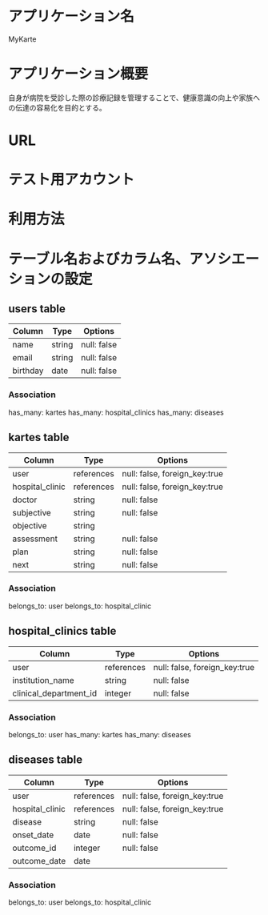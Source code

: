 # アプリケーション名
MyKarte

# アプリケーション概要
自身が病院を受診した際の診療記録を管理することで、健康意識の向上や家族への伝達の容易化を目的とする。

# URL

# テスト用アカウント

# 利用方法


# テーブル名およびカラム名、アソシエーションの設定
## users table
| Column   | Type   | Options     |
| -------- | ------ | ----------- |
| name     | string | null: false |
| email    | string | null: false |
| birthday | date   | null: false |

### Association
has_many: kartes
has_many: hospital_clinics
has_many: diseases

## kartes table
| Column          | Type       | Options                       |
| --------------- | ---------- | ----------------------------- |
| user            | references | null: false, foreign_key:true |
| hospital_clinic | references | null: false, foreign_key:true |
| doctor          | string     | null: false                   |
| subjective      | string     | null: false                   |
| objective       | string     |                               |
| assessment      | string     | null: false                   |
| plan            | string     | null: false                   |
| next            | string     | null: false                   |

### Association
belongs_to: user
belongs_to: hospital_clinic

## hospital_clinics table
| Column                 | Type       | Options                       |
| ---------------------- | ---------- | ----------------------------- |
| user                   | references | null: false, foreign_key:true |
| institution_name       | string     | null: false                   |
| clinical_department_id | integer    | null: false                   |

### Association
belongs_to: user
has_many: kartes
has_many: diseases

## diseases table
| Column          | Type       | Options                       |
| --------------- | ---------- | ----------------------------- |
| user            | references | null: false, foreign_key:true |
| hospital_clinic | references | null: false, foreign_key:true |
| disease         | string     | null: false                   |
| onset_date      | date       | null: false                   |
| outcome_id      | integer    | null: false                   |
| outcome_date    | date       |                               |
### Association
belongs_to: user
belongs_to: hospital_clinic
